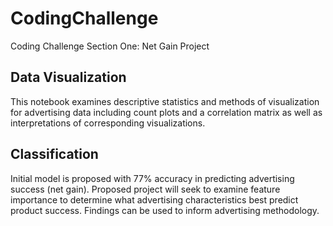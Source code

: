 # CodingChallenge
Coding Challenge Section One: Net Gain Project

## Data Visualization
This notebook examines descriptive statistics and methods of visualization for advertising data including count plots and a correlation matrix as well as interpretations of corresponding visualizations. 

## Classification
Initial model is proposed with 77% accuracy in predicting advertising success (net gain). Proposed project will seek to examine feature importance to determine what advertising characteristics best predict product success. Findings can be used to inform advertising methodology. 
